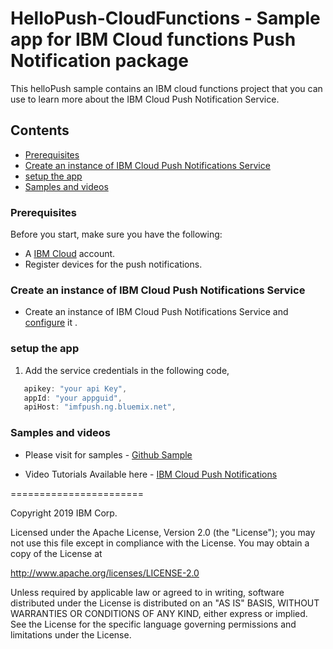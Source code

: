 # HelloPush-CloudFunctions - Sample app for IBM Cloud functions Push Notification package

This helloPush sample contains an IBM cloud functions project that you can use to learn more about the IBM Cloud Push Notification Service.


## Contents
- [Prerequisites](#prerequisites)
- [Create an instance of IBM Cloud Push Notifications Service](#create-an-instance-of-bluemix-push-notifications-service)
- [setup the app](#setup-the-app)
- [Samples and videos](#samples-and-videos)


### Prerequisites

Before you start, make sure you have the following:

- A [IBM Cloud](http://bluemix.net) account.
- Register devices for the push notifications.

### Create an instance of IBM Cloud Push Notifications Service
- Create an instance of IBM Cloud Push Notifications Service and [configure](https://console.ng.bluemix.net/docs/services/mobilepush/t_push_provider_ios.html) it .


### setup the app

 1. Add the service credentials in the following code,

 ```Javascript
    apikey: "your api Key",
    appId: "your appguid",
    apiHost: "imfpush.ng.bluemix.net",

 ```

### Samples and videos

* Please visit for samples - [Github Sample](https://github.com/ibm-bluemix-mobile-services/bms-samples-swift-hellopush)

* Video Tutorials Available here - [IBM Cloud Push Notifications](https://www.youtube.com/channel/UCRr2Wou-z91fD6QOYtZiHGA)

=======================

Copyright 2019 IBM Corp.

Licensed under the Apache License, Version 2.0 (the "License");
you may not use this file except in compliance with the License.
You may obtain a copy of the License at

http://www.apache.org/licenses/LICENSE-2.0

Unless required by applicable law or agreed to in writing, software
distributed under the License is distributed on an "AS IS" BASIS,
WITHOUT WARRANTIES OR CONDITIONS OF ANY KIND, either express or implied.
See the License for the specific language governing permissions and
limitations under the License.